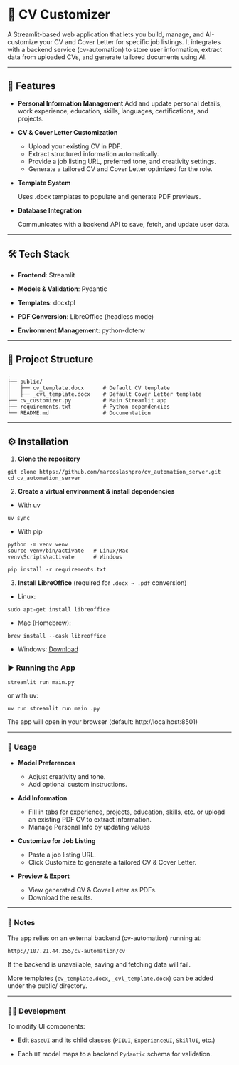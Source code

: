 # 📄 CV Customizer

A Streamlit-based web application that lets you build, manage, and AI-customize your CV and Cover Letter for specific job listings.
It integrates with a backend service (cv-automation) to store user information, extract data from uploaded CVs, and generate tailored documents using AI.

---

## 🚀 Features

- **Personal Information Management**
Add and update personal details, work experience, education, skills, languages, certifications, and projects.

- **CV & Cover Letter Customization**
    - Upload your existing CV in PDF.
    - Extract structured information automatically.
    - Provide a job listing URL, preferred tone, and creativity settings.
    - Generate a tailored CV and Cover Letter optimized for the role.

- **Template System**
  
    Uses .docx templates to populate and generate PDF previews.

- **Database Integration**
  
    Communicates with a backend API to save, fetch, and update user data.

---

## 🛠️ Tech Stack

- **Frontend**: Streamlit

- **Models & Validation**: Pydantic

- **Templates**: docxtpl

- **PDF Conversion**: LibreOffice (headless mode)

- **Environment Management**: python-dotenv

---

## 📂 Project Structure
```
.
├── public/
│   ├── cv_template.docx      # Default CV template
│   ├── _cvl_template.docx    # Default Cover Letter template
├── cv_customizer.py          # Main Streamlit app
├── requirements.txt          # Python dependencies
└── README.md                 # Documentation
```

---

## ⚙️ Installation

1. **Clone the repository**
```
git clone https://github.com/marcoslashpro/cv_automation_server.git
cd cv_automation_server
```
2. **Create a virtual environment & install dependencies**
  - With uv
  ```
  uv sync
  ```
  - With pip
  ```
  python -m venv venv
  source venv/bin/activate   # Linux/Mac
  venv\Scripts\activate      # Windows
  
  pip install -r requirements.txt 
  ```

3. **Install LibreOffice** (required for `.docx → .pdf` conversion)
  
  - Linux:
  ```
  sudo apt-get install libreoffice
  ```
  
  - Mac (Homebrew):
  ```
  brew install --cask libreoffice
  ```
  
  - Windows: [Download](https://www.libreoffice.org/download/download/)

### ▶️ Running the App
```
streamlit run main.py
```
or with uv:
```
uv run streamlit run main .py
```
The app will open in your browser (default: http://localhost:8501)

---

### 🔑 Usage

- **Model Preferences**
    - Adjust creativity and tone.
    - Add optional custom instructions.

- **Add Information**
    - Fill in tabs for experience, projects, education, skills, etc. or upload an existing PDF CV to extract information.
    - Manage Personal Info by updating values

- **Customize for Job Listing**
    - Paste a job listing URL.
    - Click Customize to generate a tailored CV & Cover Letter.

- **Preview & Export**
    - View generated CV & Cover Letter as PDFs.
    - Download the results.

---

### 📌 Notes

The app relies on an external backend (cv-automation) running at:
```
http://107.21.44.255/cv-automation/cv
```

If the backend is unavailable, saving and fetching data will fail.

More templates (`cv_template.docx`, `_cvl_template.docx`) can be added under the public/ directory.

---

### 🧑‍💻 Development

To modify UI components:

- Edit `BaseUI` and its child classes (`PIIUI`, `ExperienceUI`, `SkillUI`, etc.)

- Each `UI` model maps to a backend `Pydantic` schema for validation.
